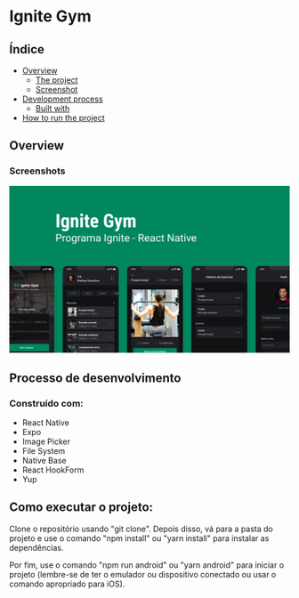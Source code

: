 # Ignite Gym

<!-- Este projeto foi desenvolvido durante a trilha React Native, disponível no Ignite da Rocketseat. -->

## Índice

- [Overview](#overview)
  - [The project](#the-project)
  - [Screenshot](#screenshot)
- [Development process](#development-process)
  - [Built with](#built-with)
- [How to run the project](#how-to-run-the-project)

## Overview

<!-- ### Sobre o projeto:

Os usuários devem ser capazes de:

- Crie uma conta e faça login
- Registrar novas pizzas
- Listar cardápio de pizza
- Fazer um pedido
- Gerenciamento de pedidos -->

### Screenshots

![](./screenshot.png)

## Processo de desenvolvimento

### Construído com:

- React Native
- Expo
- Image Picker
- File System
- Native Base
- React HookForm
- Yup

## Como executar o projeto:

Clone o repositório usando "git clone". Depois disso, vá para a pasta do projeto e use o comando "npm install" ou "yarn install" para instalar as dependências.

Por fim, use o comando "npm run android" ou "yarn android" para iniciar o projeto (lembre-se de ter o emulador ou dispositivo conectado ou usar o comando apropriado para iOS).
